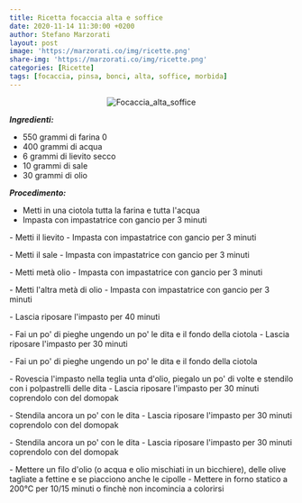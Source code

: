 ```yaml
---
title: Ricetta focaccia alta e soffice
date: 2020-11-14 11:30:00 +0200
author: Stefano Marzorati
layout: post
image: 'https://marzorati.co/img/ricette.png'
share-img: 'https://marzorati.co/img/ricette.png'
categories: [Ricette]
tags: [focaccia, pinsa, bonci, alta, soffice, morbida]
---
```

<center><img src="https://marzorati.co/img/post/focaccia.png" alt="Focaccia_alta_soffice"></center>

***Ingredienti:***

- 550 grammi di farina 0
- 400 grammi di acqua
- 6 grammi di lievito secco
- 10 grammi di sale
- 30 grammi di olio

***Procedimento:***

- Metti in una ciotola tutta la farina e tutta l'acqua
- Impasta con impastatrice con gancio per 3 minuti
<p>
- Metti il lievito
- Impasta con impastatrice con gancio per 3 minuti
<p>
- Metti il sale
- Impasta con impastatrice con gancio per 3 minuti
<p>
- Metti metà olio
- Impasta con impastatrice con gancio per 3 minuti
<p>
- Metti l'altra metà di olio
- Impasta con impastatrice con gancio per 3 minuti
<p>
- Lascia riposare l'impasto per 40 minuti
<p>
- Fai un po' di pieghe ungendo un po' le dita e il fondo della ciotola
- Lascia riposare l'impasto per 30 minuti
<p>
- Fai un po' di pieghe ungendo un po' le dita e il fondo della ciotola
<p>
- Rovescia l'impasto nella teglia unta d'olio, piegalo un po' di volte e stendilo con i polpastrelli delle dita
- Lascia riposare l'impasto per 30 minuti coprendolo con del domopak
<p>
- Stendila ancora un po' con le dita
- Lascia riposare l'impasto per 30 minuti coprendolo con del domopak
<p>
- Stendila ancora un po' con le dita
- Lascia riposare l'impasto per 30 minuti coprendolo con del domopak
<p>
- Mettere un filo d'olio (o acqua e olio mischiati in un bicchiere), delle olive tagliate a fettine e se piacciono anche le cipolle
- Mettere in forno statico a 200°C per 10/15 minuti o finchè non incomincia a colorirsi